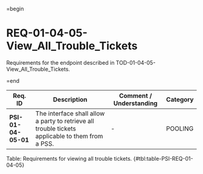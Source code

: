 =begin

# REQ-01-04-05-View_All_Trouble_Tickets

Requirements for the endpoint described in TOD-01-04-05-View_All_Trouble_Tickets.

=end

| Req. ID                        | Description                         | Comment / Understanding                  | Category                       |
| ------------------------------ | ----------------------------------- | ---------------------------------------- | ------------------------------ |
| __PSI-01-04-05-01__ | The interface shall allow a party to retrieve all trouble tickets applicable to them from a PSS. | -                       | POOLING  |

Table: Requirements for viewing all trouble tickets. {#tbl:table-PSI-REQ-01-04-05}
